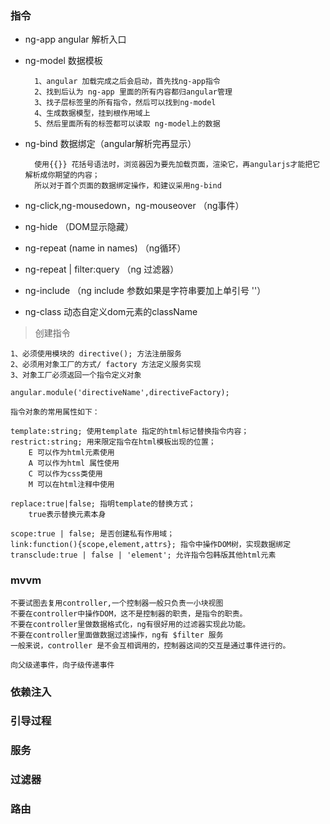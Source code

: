 ### 指令

- ng-app angular  解析入口

- ng-model    数据模板

        1、angular 加载完成之后会启动，首先找ng-app指令
        2、找到后认为 ng-app 里面的所有内容都归angular管理
        3、找子层标签里的所有指令，然后可以找到ng-model
        4、生成数据模型，挂到根作用域上
        5、然后里面所有的标签都可以读取 ng-model上的数据


- ng-bind     数据绑定（angular解析完再显示）

        使用{{}} 花括号语法时，浏览器因为要先加载页面，渲染它，再angularjs才能把它解析成你期望的内容；
        所以对于首个页面的数据绑定操作，和建议采用ng-bind

- ng-click,ng-mousedown，ng-mouseover  （ng事件）

- ng-hide （DOM显示隐藏）

- ng-repeat (name in names)  （ng循环）

- ng-repeat  | filter:query   （ng 过滤器）

- ng-include  （ng include 参数如果是字符串要加上单引号  ''）

- ng-class 动态自定义dom元素的className

> 创建指令

    1、必须使用模块的 directive(); 方法注册服务
    2、必须用对象工厂的方式/ factory 方法定义服务实现
    3、对象工厂必须返回一个指令定义对象

    angular.module('directiveName',directiveFactory);

    指令对象的常用属性如下：

    template:string; 使用template 指定的html标记替换指令内容；
    restrict:string; 用来限定指令在html模板出现的位置；
        E 可以作为html元素使用
        A 可以作为html 属性使用
        C 可以作为css类使用
        M 可以在html注释中使用

    replace:true|false; 指明template的替换方式；
        true表示替换元素本身

    scope:true | false; 是否创建私有作用域；
    link:function(){scope,element,attrs}; 指令中操作DOM树，实现数据绑定
    transclude:true | false | 'element'; 允许指令包韩版其他html元素

### mvvm

    不要试图去复用controller,一个控制器一般只负责一小块视图
    不要在controller中操作DOM，这不是控制器的职责，是指令的职责。
    不要在controller里做数据格式化，ng有很好用的过滤器实现此功能。
    不要在controller里面做数据过滤操作，ng有 $filter 服务
    一般来说，controller 是不会互相调用的，控制器这间的交互是通过事件进行的。

    向父级递事件，向子级传递事件

### 依赖注入


### 引导过程

### 服务


### 过滤器

### 路由


